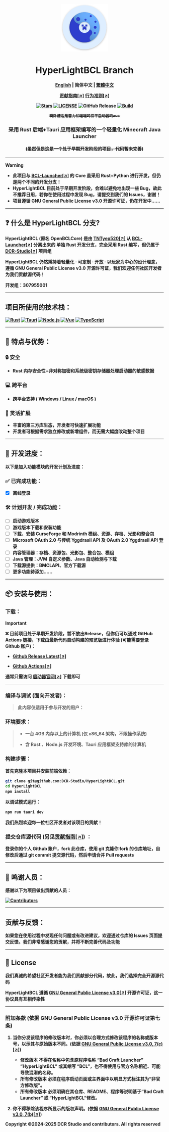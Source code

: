 <div align="center">

<a href="https://github.com/DCR-Studio/HyperLightBCL">

<img src="https://github.com/DCR-Studio/HyperLightBCL/blob/main/docs/images/logo.svg" alt="Logo" width="150" height="150">
</a>

# HyperLightBCL Branch

<b><a href="https://github.com/DCR-Studio/HyperLightBCL/blob/main/README.md">English</a> | 简体中文 | <a href="https://github.com/DCR-Studio/HyperLightBCL/blob/main/docs/README_zh_hant.md">繁體中文</a>
</p>

[贡献指南[↗]](https://github.com/DCR-Studio/HyperLightBCL/blob/main/docs/CONTRIBUTING_zh_hans.md)
[行为准则[↗]](https://github.com/DCR-Studio/HyperLightBCL/blob/main/docs/CODE_OF_CONDUCT_zh_hans.md)

[![Stars](https://img.shields.io/github/stars/DCR-Studio/HyperLightBCL?style=for-the-badge&logo=data:image/svg%2bxml;base64,PHN2ZyB4bWxucz0iaHR0cDovL3d3dy53My5vcmcvMjAwMC9zdmciIHZlcnNpb249IjEiIHdpZHRoPSIxNiIgaGVpZ2h0PSIxNiI+PHBhdGggZD0iTTggLjI1YS43NS43NSAwIDAgMSAuNjczLjQxOGwxLjg4MiAzLjgxNSA0LjIxLjYxMmEuNzUuNzUgMCAwIDEgLjQxNiAxLjI3OWwtMy4wNDYgMi45Ny43MTkgNC4xOTJhLjc1MS43NTEgMCAwIDEtMS4wODguNzkxTDggMTIuMzQ3bC0zLjc2NiAxLjk4YS43NS43NSAwIDAgMS0xLjA4OC0uNzlsLjcyLTQuMTk0TC44MTggNi4zNzRhLjc1Ljc1IDAgMCAxIC40MTYtMS4yOGw0LjIxLS42MTFMNy4zMjcuNjY4QS43NS43NSAwIDAgMSA4IC4yNVoiIGZpbGw9IiNlYWM1NGYiLz48L3N2Zz4=&logoSize=auto&label=Stars&labelColor=444444&color=eac54f)](https://github.com/DCR-Studio/HyperLightBCL)
[![LICENSE](https://img.shields.io/github/license/DCR-Studio/HyperLightBCL?style=for-the-badge)](https://github.com/DCR-Studio/HyperLightBCL/blob/main/LICENSE)
![GitHub Release](https://img.shields.io/github/v/release/DCR-Studio/HyperLightBCL?label=Release&logo=github&style=for-the-badge)
[![Build](https://img.shields.io/badge/GitHub%20Actions-Build-181717?logo=github&logoColor=white&style=for-the-badge)](https://github.com/DCR-Studio/HyperLightBCL/actions)

 ~~**```啊卧槽这是苦力怕喵喵呜饼干启动器吗awa```**~~

### 采用 Rust 后端+Tauri 应用框架编写的一个轻量化 Minecraft Java Launcher
#### ~~(虽然但是这是一个处于**早期开发阶段的项目，代码暂未完善**~~)

</div>

---

> [!WARNING]
> * 此项目与 [**BCL-Launcher[↗]**](https://github.com/DCR-Studio/BCL-Launcher) 的 Core 虽采用 **Rust+Python 进行开发**，但仍是**两个不同的开发分支！**
> * HyperLightBCL 目前处于**早期开发阶段**，会难以避免地出现一些 Bug，故此不推荐日用，若你在使用过程中发现 Bug，请**提交到我们的 Issues**，谢谢！
> * 项目遵循 **GNU General Public License v3.0 开源许可证**，仍在开发中......

---

## ❓ 什么是 HyperLightBCL 分支?
**HyperLightBCL** (原名 **OpenBCLCore**) 是由 [**TNTyep520[↗]**](https://github.com/TNTyep520) 从 [**BCL-Launcher[↗]**](https://github.com/DCR-Studio/BCL-Launcher) 分离出来的 **单独 Rust 开发分支，完全采用 Rust 编写**，但仍属于 [**DCR-Studio[↗]**](https://github.com/DCR-Studio) **项目组**

HyperLightBCL 仍然秉持着**轻量化 · 可定制 · 开放 · 以玩家为中心的设计理念**，遵循 **GNU General Public License v3.0 开源许可证**，我们欢迎任何社区开发者为我们贡献源代码！

**开发组：307955001**

---

## 项目所使用的技术栈：
[![Rust](https://img.shields.io/badge/Rust-000000?logo=rust&logoColor=white&style=for-the-badge)](https://www.rust-lang.org/)
[![Tauri](https://img.shields.io/badge/Tauri-v2-FFC131?style=for-the-badge&logo=tauri&logoColor=white&labelColor=24C8DB)](https://tauri.app/)
[![Node.js](https://img.shields.io/badge/Node.js-339933?style=for-the-badge&logo=nodedotjs&logoColor=white)](https://nodejs.org/)
[![Vue](https://img.shields.io/badge/Vue.js-35495E?style=for-the-badge&logo=vuedotjs&logoColor=4FC08D)](https://vuejs.org/)
[![TypeScript](https://img.shields.io/badge/TypeScript-007ACC?style=for-the-badge&logo=typescript&logoColor=white)](https://www.typescriptlang.org/)

---

## 🚀 特点与优势：

### 🔒 安全  

- Rust 内存安全性+非对称加密和系统级密钥存储器处理启动器的敏感数据

### 💻 跨平台 

- 跨平台支持 ( Windows / Linux / macOS )

### 🧩 灵活扩展  

- 丰富的第三方库生态，开发者可快速扩展功能  
- 开发者可根据需求独立修改或新增组件，而无需大幅度改动整个项目

---

## 📆 开发进度：
以下是**加入功能模块的开发计划及进度：**

###  ✅ 已完成功能：

* [x] 离线登录

### 🛠️ 计划开发 / 完成功能：

* [ ] 启动游戏版本
* [ ] 游戏版本下载和安装功能
* [ ] 下载、安装 CurseForge 和 Modrinth 模组、资源、存档、光影和整合包
* [ ] Microsoft OAuth 2.0 与传统 Yggdrasil API 及 OAuth 2.0 Yggdrasil API 登录
* [ ] 内容管理器：存档、资源包、光影包、整合包、模组
* [ ] Java 管理：JVM 自定义参数、Java 自动检测与下载
* [ ] 下载源提供：BMCLAPI、官方下载源
* [ ] 更多功能待添加......

---

## 📦 安装与使用：

### 下载：

> [!IMPORTANT]  
> ❌ 目前项目处于**早期开发阶段**，暂不放出Release，但你仍可以通过 **GitHub Actions 链接**，下载由最新代码自动构建的预览版进行体验 (可能**需要登录 Github 账户**)：
>
> - [**Github Release Latest[↗]**](https://github.com/DCR-Studio/HyperLightBCL/releases/latest)
>
> - [**Github Actions[↗]**](https://github.com/DCR-Studio/HyperLightBCL/actions)

通常只需访问 [**启动器官网[↗]**](https://launcher.dcrstudio.top/hyperlightbcl/download) 下载即可

---

### 编译与调试 (面向开发者)：

> 此内容仅适用于**参与开发**的用户：

### 环境要求：

> * 一台 4GB 内存以上的计算机 **(仅 x86_64 架构，不限操作系统)**
>
> * 含 **Rust 、Node.js 开发环境、Tauri 应用框架支持库**的计算机

### 构建步骤：

首先克隆本项目并安装**前端依赖**：

```bash
git clone git@github.com:DCR-Studio/HyperLightBCL.git
cd HyperLightBCL
npm install
```

以**调试模式**运行：

```bash
npm run tauri dev
```

我们热烈欢迎**每一位社区开发者对该项目的贡献！**

### 提交仓库源代码 (另见[贡献指南[↗]](https://github.com/DCR-Studio/HyperLightBCL/blob/main/docs/CONTRIBUTING_zh_hans.md)) ：

**登录你的个人 Github 账户，fork 此仓库，使用 git 克隆你 fork 的仓库地址，自修改后通过 git commit 提交源代码，然后申请合并 Pull requests**

---

## 🌟 鸣谢人员：
**感谢以下为项目做出贡献的人员：**

[![Contributors](https://contrib.rocks/image?repo=DCR-Studio/HyperLightBCL)](https://github.com/DCR-Studio/HyperLightBCL/graphs/contributors)

---

## 贡献与反馈：

如果您在使用过程中发现任何问题或有改进建议，欢迎通过仓库的 Issues 页面提交反馈。我们非常感谢您的贡献，并将不断完善代码及功能

---

## 📜 License

我们真诚的希望社区开发者能为我们贡献部分代码，故此，我们选择**完全开源源代码**

**HyperLightBCL** 遵循 **[GNU General Public License v3.0[↗]](https://github.com/DCR-Studio/HyperLightBCL/blob/main/LICENSE) 开源许可证**，这一协议具有互相**传染性**

---

### 附加条款 (依据 GNU General Public License v3.0 开源许可证第七条)  

1. 当你分发该程序的修改版本时，你必须以**合理方式修改该程序的名称或版本号**，以示其与原始版本不同。(依据 [**GNU General Public License v3.0, 7(c)[↗]**](https://github.com/DCR-Studio/HyperLightBCL/blob/main/LICENSE#L372-L374))
   - 修改版本 **不得在名称中包含原程序名称 “Bad Craft Launcher” “HyperLightBCL” 或其缩写 “BCL”，也不得使用与官方名称相近、可能导致混淆的名称**。
   - 所有修改版本 **必须在程序启动页面或主界面中以明显方式标注其为“非官方修改版”**。
   - 所有修改版本 **必须明确在其仓库、README、程序等说明基于“Bad Craft Launcher” 或 “HyperLightBCL”修改**。

2. 你**不得移除该程序所显示的版权声明**。(依据 [**GNU General Public License v3.0, 7(b)[↗]**](https://github.com/DCR-Studio/HyperLightBCL/blob/main/LICENSE#L368-L370))

**Copyright ©2024-2025 DCR Studio and contributors. All rights reserved**
